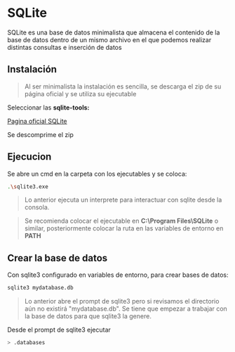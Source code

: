 # SQLite

SQLite es una base de datos minimalista que almacena el contenido de la base de datos dentro de un mismo archivo en el que podemos realizar distintas consultas e inserción de datos

## Instalación

> Al ser minimalista la instalación es sencilla, se descarga el zip de su página oficial y se utiliza su ejecutable

Seleccionar las **sqlite-tools:**

[Pagina oficial SQLite](https://www.sqlite.org/)

Se descomprime el zip 

## Ejecucion

Se abre un cmd en la carpeta con los ejecutables y se coloca:

```bash
.\sqlite3.exe
```
> Lo anterior ejecuta un interprete para interactuar con sqlite desde la consola.

> Se recomienda colocar el ejecutable en **C:\Program Files\SQLite** o similar, posteriormente colocar la ruta en las variables de entorno en **PATH**

## Crear la base de datos

Con sqlite3 configurado en variables de entorno, para crear bases de datos:

```bash
sqlite3 mydatabase.db
```

> Lo anterior abre el prompt de sqlite3 pero si revisamos el directorio aún no existirá "mydatabase.db". Se tiene que empezar a trabajar con la base de datos para que sqlite3 la genere.

Desde el prompt de sqlite3 ejecutar
```bash
> .databases
```